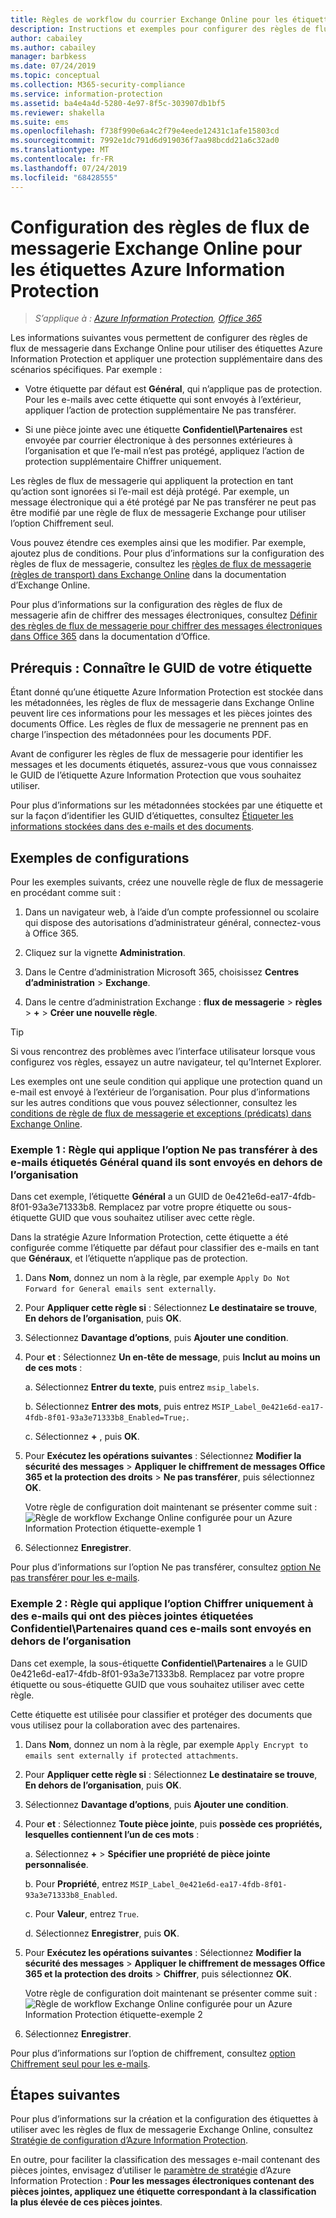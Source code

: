 ```yaml
---
title: Règles de workflow du courrier Exchange Online pour les étiquettes Azure Information Protection
description: Instructions et exemples pour configurer des règles de flux de messagerie Exchange Online pour les étiquettes Azure Information Protection.
author: cabailey
ms.author: cabailey
manager: barbkess
ms.date: 07/24/2019
ms.topic: conceptual
ms.collection: M365-security-compliance
ms.service: information-protection
ms.assetid: ba4e4a4d-5280-4e97-8f5c-303907db1bf5
ms.reviewer: shakella
ms.suite: ems
ms.openlocfilehash: f738f990e6a4c2f79e4eede12431c1afe15803cd
ms.sourcegitcommit: 7992e1dc791d6d919036f7aa98bcdd21a6c32ad0
ms.translationtype: MT
ms.contentlocale: fr-FR
ms.lasthandoff: 07/24/2019
ms.locfileid: "68428555"
---
```

# <a name="configuring-exchange-online-mail-flow-rules-for-azure-information-protection-labels"></a>Configuration des règles de flux de messagerie Exchange Online pour les étiquettes Azure Information Protection

>*S’applique à : [Azure Information Protection](https://azure.microsoft.com/pricing/details/information-protection), [Office 365](https://download.microsoft.com/download/E/C/F/ECF42E71-4EC0-48FF-AA00-577AC14D5B5C/Azure_Information_Protection_licensing_datasheet_EN-US.pdf)*

Les informations suivantes vous permettent de configurer des règles de flux de messagerie dans Exchange Online pour utiliser des étiquettes Azure Information Protection et appliquer une protection supplémentaire dans des scénarios spécifiques. Par exemple :

- Votre étiquette par défaut est **Général**, qui n’applique pas de protection. Pour les e-mails avec cette étiquette qui sont envoyés à l’extérieur, appliquer l’action de protection supplémentaire Ne pas transférer.

- Si une pièce jointe avec une étiquette **Confidentiel\Partenaires** est envoyée par courrier électronique à des personnes extérieures à l’organisation et que l’e-mail n’est pas protégé, appliquez l’action de protection supplémentaire Chiffrer uniquement.

Les règles de flux de messagerie qui appliquent la protection en tant qu’action sont ignorées si l’e-mail est déjà protégé. Par exemple, un message électronique qui a été protégé par Ne pas transférer ne peut pas être modifié par une règle de flux de messagerie Exchange pour utiliser l’option Chiffrement seul.  

Vous pouvez étendre ces exemples ainsi que les modifier. Par exemple, ajoutez plus de conditions. Pour plus d’informations sur la configuration des règles de flux de messagerie, consultez les [règles de flux de messagerie (règles de transport) dans Exchange Online](https://technet.microsoft.com/library/jj919238(v=exchg.150).aspx) dans la documentation d’Exchange Online.

Pour plus d’informations sur la configuration des règles de flux de messagerie afin de chiffrer des messages électroniques, consultez [Définir des règles de flux de messagerie pour chiffrer des messages électroniques dans Office 365](https://support.office.com/article/define-mail-flow-rules-to-encrypt-email-messages-in-office-365-9b7daf19-d5f2-415b-bc43-a0f5f4a585e8) dans la documentation d’Office. 

## <a name="prerequisite-know-your-label-guid"></a>Prérequis : Connaître le GUID de votre étiquette

Étant donné qu’une étiquette Azure Information Protection est stockée dans les métadonnées, les règles de flux de messagerie dans Exchange Online peuvent lire ces informations pour les messages et les pièces jointes des documents Office. Les règles de flux de messagerie ne prennent pas en charge l’inspection des métadonnées pour les documents PDF.

Avant de configurer les règles de flux de messagerie pour identifier les messages et les documents étiquetés, assurez-vous que vous connaissez le GUID de l’étiquette Azure Information Protection que vous souhaitez utiliser. 

Pour plus d’informations sur les métadonnées stockées par une étiquette et sur la façon d’identifier les GUID d’étiquettes, consultez [Étiqueter les informations stockées dans des e-mails et des documents](configure-policy.md#label-information-stored-in-emails-and-documents).

## <a name="example-configurations"></a>Exemples de configurations

Pour les exemples suivants, créez une nouvelle règle de flux de messagerie en procédant comme suit :

1. Dans un navigateur web, à l’aide d’un compte professionnel ou scolaire qui dispose des autorisations d’administrateur général, connectez-vous à Office 365. 

2. Cliquez sur la vignette **Administration**.

3. Dans le Centre d’administration Microsoft 365, choisissez **Centres d’administration** > **Exchange**.

4. Dans le centre d’administration Exchange : **flux de messagerie** > **règles** >  **+**  > **Créer une nouvelle règle**. 

> [!TIP]
> Si vous rencontrez des problèmes avec l’interface utilisateur lorsque vous configurez vos règles, essayez un autre navigateur, tel qu’Internet Explorer.

Les exemples ont une seule condition qui applique une protection quand un e-mail est envoyé à l’extérieur de l’organisation. Pour plus d’informations sur les autres conditions que vous pouvez sélectionner, consultez les [conditions de règle de flux de messagerie et exceptions (prédicats) dans Exchange Online](https://technet.microsoft.com/library/jj919235(v=exchg.150).aspx).


### <a name="example-1-rule-that-applies-the-do-not-forward-option-to-emails-that-are-labeled-general-when-they-are-sent-outside-the-organization"></a>Exemple 1 : Règle qui applique l’option Ne pas transférer à des e-mails étiquetés **Général** quand ils sont envoyés en dehors de l’organisation

Dans cet exemple, l’étiquette **Général** a un GUID de 0e421e6d-ea17-4fdb-8f01-93a3e71333b8. Remplacez par votre propre étiquette ou sous-étiquette GUID que vous souhaitez utiliser avec cette règle. 

Dans la stratégie Azure Information Protection, cette étiquette a été configurée comme l’étiquette par défaut pour classifier des e-mails en tant que **Généraux**, et l’étiquette n’applique pas de protection. 

1. Dans **Nom**, donnez un nom à la règle, par exemple `Apply Do Not Forward for General emails sent externally`.
 
2. Pour **Appliquer cette règle si** : Sélectionnez **Le destinataire se trouve**, **En dehors de l’organisation**, puis **OK**.

3. Sélectionnez **Davantage d’options**, puis **Ajouter une condition**.
 
4. Pour **et** : Sélectionnez **Un en-tête de message**, puis **Inclut au moins un de ces mots** :
     
    a. Sélectionnez **Entrer du texte**, puis entrez `msip_labels`.
     
    b. Sélectionnez **Entrer des mots**, puis entrez `MSIP_Label_0e421e6d-ea17-4fdb-8f01-93a3e71333b8_Enabled=True;`.
    
    c. Sélectionnez **+** , puis **OK**.

5. Pour **Exécutez les opérations suivantes** : Sélectionnez **Modifier la sécurité des messages** > **Appliquer le chiffrement de messages Office 365 et la protection des droits**  > **Ne pas transférer**, puis sélectionnez **OK**.
    
    Votre règle de configuration doit maintenant se présenter comme suit :  ![Règle de workflow Exchange Online configurée pour un Azure Information Protection étiquette-exemple 1](./media/aip-exo-rule-ex1.png)

7. Sélectionnez **Enregistrer**. 

Pour plus d’informations sur l’option Ne pas transférer, consultez [option Ne pas transférer pour les e-mails](configure-usage-rights.md#do-not-forward-option-for-emails).

### <a name="example-2-rule-that-applies-the-encrypt-only-option-to-emails-when-they-have-attachments-that-are-labeled-confidential--partners-and-these-emails-are-sent-outside-the-organization"></a>Exemple 2 : Règle qui applique l’option Chiffrer uniquement à des e-mails qui ont des pièces jointes étiquetées **Confidentiel\Partenaires** quand ces e-mails sont envoyés en dehors de l’organisation

Dans cet exemple, la sous-étiquette **Confidentiel\Partenaires** a le GUID 0e421e6d-ea17-4fdb-8f01-93a3e71333b8. Remplacez par votre propre étiquette ou sous-étiquette GUID que vous souhaitez utiliser avec cette règle. 

Cette étiquette est utilisée pour classifier et protéger des documents que vous utilisez pour la collaboration avec des partenaires.   

1. Dans **Nom**, donnez un nom à la règle, par exemple `Apply Encrypt to emails sent externally if protected attachments`.
 
2. Pour **Appliquer cette règle si** : Sélectionnez **Le destinataire se trouve**, **En dehors de l’organisation**, puis **OK**.

3. Sélectionnez **Davantage d’options**, puis **Ajouter une condition**.
 
4. Pour **et** : Sélectionnez **Toute pièce jointe**, puis **possède ces propriétés, lesquelles contiennent l’un de ces mots** :
     
    a. Sélectionnez **+**  > **Spécifier une propriété de pièce jointe personnalisée**.
  
    b. Pour **Propriété**, entrez `MSIP_Label_0e421e6d-ea17-4fdb-8f01-93a3e71333b8_Enabled`.
    
    c. Pour **Valeur**, entrez `True`.
    
    d. Sélectionnez **Enregistrer**, puis **OK**.

5. Pour **Exécutez les opérations suivantes** : Sélectionnez **Modifier la sécurité des messages** > **Appliquer le chiffrement de messages Office 365 et la protection des droits**  > **Chiffrer**, puis sélectionnez **OK**.
    
    Votre règle de configuration doit maintenant se présenter comme suit :  ![Règle de workflow Exchange Online configurée pour un Azure Information Protection étiquette-exemple 2](./media/aip-exo-rule-ex2.png)

6. Sélectionnez **Enregistrer**. 

Pour plus d’informations sur l’option de chiffrement, consultez [option Chiffrement seul pour les e-mails](configure-usage-rights.md#encrypt-only-option-for-emails).


## <a name="next-steps"></a>Étapes suivantes

Pour plus d’informations sur la création et la configuration des étiquettes à utiliser avec les règles de flux de messagerie Exchange Online, consultez [Stratégie de configuration d’Azure Information Protection](configure-policy.md).

En outre, pour faciliter la classification des messages e-mail contenant des pièces jointes, envisagez d’utiliser le [paramètre de stratégie](configure-policy-settings.md) d’Azure Information Protection : **Pour les messages électroniques contenant des pièces jointes, appliquez une étiquette correspondant à la classification la plus élevée de ces pièces jointes**.


